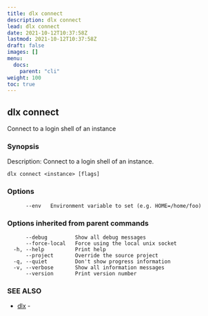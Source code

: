 ```yaml
---
title: dlx connect
description: dlx connect
lead: dlx connect
date: 2021-10-12T10:37:58Z
lastmod: 2021-10-12T10:37:58Z
draft: false
images: []
menu:
  docs:
    parent: "cli"
weight: 100
toc: true
---
```

## dlx connect

Connect to a login shell of an instance

### Synopsis

Description:
  Connect to a login shell of an instance.



```
dlx connect <instance> [flags]
```

### Options

```
      --env   Environment variable to set (e.g. HOME=/home/foo)
```

### Options inherited from parent commands

```
      --debug         Show all debug messages
      --force-local   Force using the local unix socket
  -h, --help          Print help
      --project       Override the source project
  -q, --quiet         Don't show progress information
  -v, --verbose       Show all information messages
      --version       Print version number
```

### SEE ALSO

* [dlx](/docs/cmd/dlx)	 - 

